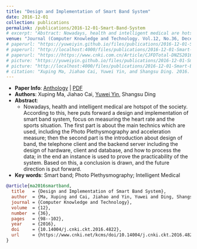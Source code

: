 ```yaml
---
title: "Design and Implementation of Smart Band System"
date: 2016-12-01
collection: publications
permalink: /publications/2016-12-01-Smart-Band-System
# excerpt: "Abstract: Nowadays, health and intelligent medical are hotspot of the society. According to this, here puts forward a design and implementation of smart band system, focus on measuring the heart rate and the sports situation. The first part is about the main technics which are used, including the Photo Plethysmography and acceleration measure; then the second part is the introduction about design of band, the telephone client and the backend server including the design of hardware, client and database, and how to process the data; in the end an instance is used to prove the practicability of the system. Based on this, a conclusion is drawn, and the future direction is put forward."
venue: "Journal (Computer Knowledge and Technology. Vol.12, No.36, December 2016)"
# paperurl: "https://yuweiyin.github.io/files/publications/2016-12-01-Smart-Band-System.pdf"
# paperurl: "http://localhost:4000/files/publications/2016-12-01-Smart-Band-System.pdf"
# paperurl: "https://https://www.cnki.com.cn/Article/CJFDTotal-DNZS201636043.htm"
# picture: "https://yuweiyin.github.io/files/publications/2016-12-01-Smart-Band-System.png"
# picture: "http://localhost:4000/files/publications/2016-12-01-Smart-Band-System.png"
# citation: "Xuping Ma, Jiahao Cai, Yuwei Yin, and Shangsu Ding. 2016. Design and Implementation of Smart Band System. Computer Knowledge and Technology, 12(36), pp.98-102."
---
```


<script src="https://polyfill.io/v3/polyfill.min.js?features=es6"></script>
<script id="MathJax-script" async src="https://cdn.jsdelivr.net/npm/mathjax@3/es5/tex-mml-chtml.js"></script>
<script> 
MathJax = {
  tex: {
    inlineMath: [['$', '$']],
    processEscapes: true
  }
};
</script>

<!-- ## Design and Implementation of Smart Band System -->

- **Paper Info**: [Anthology](https://www.cnki.net/kcms/doi/10.14004/j.cnki.ckt.2016.4822.html) \| [PDF](https://yuweiyin.github.io/files/publications/2016-12-01-Smart-Band-System.pdf)
- **Authors**: Xuping Ma, Jiahao Cai, <u>Yuwei Yin</u>, Shangsu Ding
- **Abstract**:
  - Nowadays, health and intelligent medical are hotspot of the society. According to this, here puts forward a design and implementation of smart band system, focus on measuring the heart rate and the sports situation. The first part is about the main technics which are used, including the Photo Plethysmography and acceleration measure; then the second part is the introduction about design of band, the telephone client and the backend server including the design of hardware, client and database, and how to process the data; in the end an instance is used to prove the practicability of the system. Based on this, a conclusion is drawn, and the future direction is put forward.
- **Key words**: Smart band; Photo Plethysmography; Intelligent Medical

<!-- ![picture](https://yuweiyin.github.io/files/publications/2016-12-01-Smart-Band-System.png) -->

<!-- - **Citation**:
  - Xuping Ma, Jiahao Cai, Yuwei Yin, and Shangsu Ding. 2016. Design and Implementation of Smart Band System. Computer Knowledge and Technology, 12(36), pp.98-102. -->

```bibtex
@article{ma2016smartband,
  title   = {Design and Implementation of Smart Band System},
  author  = {Ma, Xuping and Cai, Jiahao and Yin, Yuwei and Ding, Shangsu},
  journal = {Computer Knowledge and Technology},
  volume  = {12},
  number  = {36},
  pages   = {98--102},
  year    = {2016},
  doi     = {10.14004/j.cnki.ckt.2016.4822},
  url     = {https://www.cnki.net/kcms/doi/10.14004/j.cnki.ckt.2016.4822.html},
}
```
